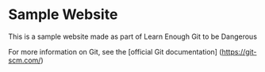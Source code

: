 # Sample Website
This is a sample website made as part of Learn Enough Git to be Dangerous

For more information on Git, see the
[official Git documentation] (https://git-scm.com/)
